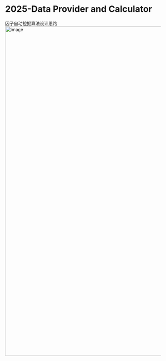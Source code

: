 # 2025-Data Provider and Calculator
因子自动挖掘算法设计思路
<img width="1827" height="1069" alt="image" src="https://github.com/user-attachments/assets/b8059fe3-3917-4d05-a451-5a15cbac774a" />
